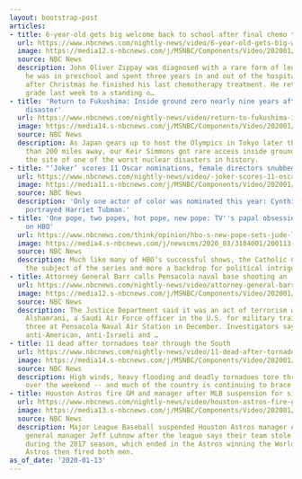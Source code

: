 ```yaml
---
layout: bootstrap-post
articles:
- title: 6-year-old gets big welcome back to school after final chemo treatment
  url: https://www.nbcnews.com/nightly-news/video/6-year-old-gets-big-welcome-back-to-school-after-final-chemo-treatment-76638277544
  image: https://media12.s-nbcnews.com/j/MSNBC/Components/Video/202001/nn_rel_leukemia_treatment_standing_ovation_200113_1920x1080.nbcnews-fp-1200-630.jpg
  source: NBC News
  description: John Oliver Zippay was diagnosed with a rare form of leukemia when
    he was in preschool and spent three years in and out of the hospital. Two days
    after Christmas he finished his last chemotherapy treatment. He returned to first
    grade last week to a standing o…
- title: 'Return to Fukushima: Inside ground zero nearly nine years after nuclear
    disaster'
  url: https://www.nbcnews.com/nightly-news/video/return-to-fukushima-inside-ground-zero-nearly-nine-years-after-nuclear-disaster-76638789513
  image: https://media14.s-nbcnews.com/j/MSNBC/Components/Video/202001/nn_ksi_return_to_fukushima_200113_1920x1080.nbcnews-fp-1200-630.jpg
  source: NBC News
  description: As Japan gears up to host the Olympics in Tokyo later this year, less
    than 200 miles away, our Keir Simmons got rare access inside ground zero at Fukushima,
    the site of one of the worst nuclear disasters in history.
- title: "‘Joker’ scores 11 Oscar nominations, female directors snubbed"
  url: https://www.nbcnews.com/nightly-news/video/-joker-scores-11-oscar-nominations-female-directors-snubbed-76637253991
  image: https://media11.s-nbcnews.com/j/MSNBC/Components/Video/202001/nn_jfr_oscar_nom_controversies_200113_1920x1080.nbcnews-fp-1200-630.jpg
  source: NBC News
  description: 'Only one actor of color was nominated this year: Cynthia Erivo, who
    portrayed Harriet Tubman.'
- title: 'One pope, two popes, hot pope, new pope: TV''s papal obsession continues
    on HBO'
  url: https://www.nbcnews.com/think/opinion/hbo-s-new-pope-sets-jude-law-john-malkovich-slow-ncna1114831
  image: https://media4.s-nbcnews.com/j/newscms/2020_03/3184001/200113-think-the-new-pope-se-554p_efae00b8701756d75be9ecbb4bfc1b53.nbcnews-fp-1200-630.jpg
  source: NBC News
  description: Much like many of HBO’s successful shows, the Catholic Church is less
    the subject of the series and more a backdrop for political intrigue.
- title: Attorney General Barr calls Pensacola naval base shooting an 'act of terrorism’
  url: https://www.nbcnews.com/nightly-news/video/attorney-general-barr-calls-pensacola-naval-base-shooting-an-act-of-terrorism-76635205947
  image: https://media12.s-nbcnews.com/j/MSNBC/Components/Video/202001/nn_pwi_pensacola_deadly_attack_investigation_200113_1920x1080.nbcnews-fp-1200-630.jpg
  source: NBC News
  description: The Justice Department said it was an act of terrorism when Mohammed
    Alshamrani, a Saudi Air Force officer in the U.S. for military training, killed
    three at Pensacola Naval Air Station in December. Investigators say he posted
    anti-American, anti-Israeli and …
- title: 11 dead after tornadoes tear through the South
  url: https://www.nbcnews.com/nightly-news/video/11-dead-after-tornadoes-tear-through-the-south-76635205944
  image: https://media14.s-nbcnews.com/j/MSNBC/Components/Video/202001/nn_sbr_tornado_damage_cleanup_200113_1920x1080.nbcnews-fp-1200-630.jpg
  source: NBC News
  description: High winds, heavy flooding and deadly tornadoes tore through 11 states
    over the weekend -- and much of the country is continuing to brace for more storms.
- title: Houston Astros fire GM and manager after MLB suspension for sign stealing
  url: https://www.nbcnews.com/nightly-news/video/houston-astros-fire-gm-and-manager-after-mlb-suspension-for-sign-stealing-76636229885
  image: https://media13.s-nbcnews.com/j/MSNBC/Components/Video/202001/nn_mal_astros_cheating_scandal_200113_1578960874398.nbcnews-fp-1200-630.jpg
  source: NBC News
  description: Major League Baseball suspended Houston Astros manager AJ Hinch and
    general manager Jeff Luhnow after the league says their team stole pitching signs
    during the 2017 season, which ended in the Astros winning the World Series. The
    Astros then fired both men.
as_of_date: '2020-01-13'
---
```


